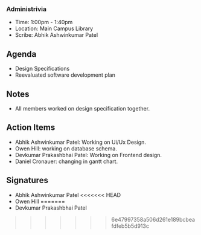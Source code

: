 ### Administrivia
- Time: 1:00pm - 1:40pm
- Location: Main Campus Library
- Scribe: Abhik Ashwinkumar Patel

## Agenda
- Design Specifications 
- Reevaluated software development plan

## Notes
- All members worked on design specification together.

## Action Items
- Abhik Ashwinkumar Patel: Working on Ui/Ux Design.
- Owen Hill: working on database schema.
- Devkumar Prakashbhai Patel: Working on Frontend design. 
- Daniel Cronauer: changing in gantt chart.

## Signatures
- Abhik Ashwinkumar Patel
<<<<<<< HEAD
- Owen Hill
=======
- Devkumar Prakashbhai Patel
>>>>>>> 6e47997358a506d261e189bcbeafdfeb5b5d913c
